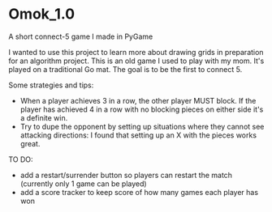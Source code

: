 # Omok_1.0
A short connect-5 game I made in PyGame

I wanted to use this project to learn more about drawing grids in preparation for an algorithm project. 
This is an old game I used to play with my mom. It's played on a traditional Go mat. The goal is to be the first to connect 5.

Some strategies and tips:
- When a player achieves 3 in a row, the other player MUST block. If the player has achieved 4 in a row with no blocking pieces on either side it's a definite win.
- Try to dupe the opponent by setting up situations where they cannot see attacking directions: I found that setting up an X with the pieces works great.

TO DO:
- add a restart/surrender button so players can restart the match (currently only 1 game can be played)
- add a score tracker to keep score of how many games each player has won

